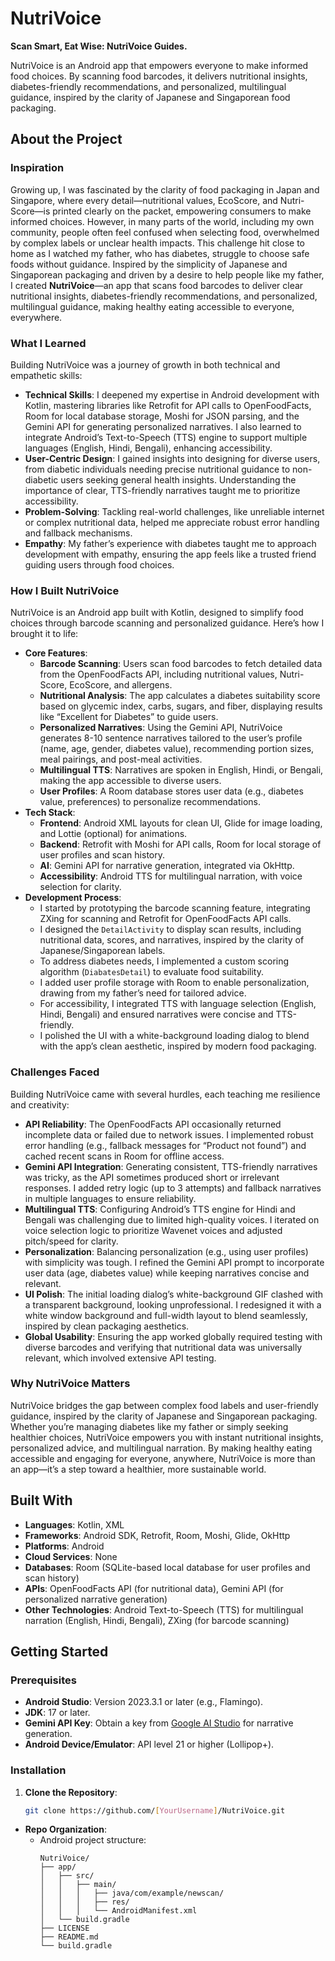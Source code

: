 # NutriVoice

**Scan Smart, Eat Wise: NutriVoice Guides.**

NutriVoice is an Android app that empowers everyone to make informed food choices. By scanning food barcodes, it delivers nutritional insights, diabetes-friendly recommendations, and personalized, multilingual guidance, inspired by the clarity of Japanese and Singaporean food packaging.

## About the Project

### Inspiration
Growing up, I was fascinated by the clarity of food packaging in Japan and Singapore, where every detail—nutritional values, EcoScore, and Nutri-Score—is printed clearly on the packet, empowering consumers to make informed choices. However, in many parts of the world, including my own community, people often feel confused when selecting food, overwhelmed by complex labels or unclear health impacts. This challenge hit close to home as I watched my father, who has diabetes, struggle to choose safe foods without guidance. Inspired by the simplicity of Japanese and Singaporean packaging and driven by a desire to help people like my father, I created **NutriVoice**—an app that scans food barcodes to deliver clear nutritional insights, diabetes-friendly recommendations, and personalized, multilingual guidance, making healthy eating accessible to everyone, everywhere.

### What I Learned
Building NutriVoice was a journey of growth in both technical and empathetic skills:
- **Technical Skills**: I deepened my expertise in Android development with Kotlin, mastering libraries like Retrofit for API calls to OpenFoodFacts, Room for local database storage, Moshi for JSON parsing, and the Gemini API for generating personalized narratives. I also learned to integrate Android’s Text-to-Speech (TTS) engine to support multiple languages (English, Hindi, Bengali), enhancing accessibility.
- **User-Centric Design**: I gained insights into designing for diverse users, from diabetic individuals needing precise nutritional guidance to non-diabetic users seeking general health insights. Understanding the importance of clear, TTS-friendly narratives taught me to prioritize accessibility.
- **Problem-Solving**: Tackling real-world challenges, like unreliable internet or complex nutritional data, helped me appreciate robust error handling and fallback mechanisms.
- **Empathy**: My father’s experience with diabetes taught me to approach development with empathy, ensuring the app feels like a trusted friend guiding users through food choices.

### How I Built NutriVoice
NutriVoice is an Android app built with Kotlin, designed to simplify food choices through barcode scanning and personalized guidance. Here’s how I brought it to life:
- **Core Features**:
  - **Barcode Scanning**: Users scan food barcodes to fetch detailed data from the OpenFoodFacts API, including nutritional values, Nutri-Score, EcoScore, and allergens.
  - **Nutritional Analysis**: The app calculates a diabetes suitability score based on glycemic index, carbs, sugars, and fiber, displaying results like “Excellent for Diabetes” to guide users.
  - **Personalized Narratives**: Using the Gemini API, NutriVoice generates 8-10 sentence narratives tailored to the user’s profile (name, age, gender, diabetes value), recommending portion sizes, meal pairings, and post-meal activities.
  - **Multilingual TTS**: Narratives are spoken in English, Hindi, or Bengali, making the app accessible to diverse users.
  - **User Profiles**: A Room database stores user data (e.g., diabetes value, preferences) to personalize recommendations.
- **Tech Stack**:
  - **Frontend**: Android XML layouts for clean UI, Glide for image loading, and Lottie (optional) for animations.
  - **Backend**: Retrofit with Moshi for API calls, Room for local storage of user profiles and scan history.
  - **AI**: Gemini API for narrative generation, integrated via OkHttp.
  - **Accessibility**: Android TTS for multilingual narration, with voice selection for clarity.
- **Development Process**:
  - I started by prototyping the barcode scanning feature, integrating ZXing for scanning and Retrofit for OpenFoodFacts API calls.
  - I designed the `DetailActivity` to display scan results, including nutritional data, scores, and narratives, inspired by the clarity of Japanese/Singaporean labels.
  - To address diabetes needs, I implemented a custom scoring algorithm (`DiabatesDetail`) to evaluate food suitability.
  - I added user profile storage with Room to enable personalization, drawing from my father’s need for tailored advice.
  - For accessibility, I integrated TTS with language selection (English, Hindi, Bengali) and ensured narratives were concise and TTS-friendly.
  - I polished the UI with a white-background loading dialog to blend with the app’s clean aesthetic, inspired by modern food packaging.

### Challenges Faced
Building NutriVoice came with several hurdles, each teaching me resilience and creativity:
- **API Reliability**: The OpenFoodFacts API occasionally returned incomplete data or failed due to network issues. I implemented robust error handling (e.g., fallback messages for “Product not found”) and cached recent scans in Room for offline access.
- **Gemini API Integration**: Generating consistent, TTS-friendly narratives was tricky, as the API sometimes produced short or irrelevant responses. I added retry logic (up to 3 attempts) and fallback narratives in multiple languages to ensure reliability.
- **Multilingual TTS**: Configuring Android’s TTS engine for Hindi and Bengali was challenging due to limited high-quality voices. I iterated on voice selection logic to prioritize Wavenet voices and adjusted pitch/speed for clarity.
- **Personalization**: Balancing personalization (e.g., using user profiles) with simplicity was tough. I refined the Gemini API prompt to incorporate user data (age, diabetes value) while keeping narratives concise and relevant.
- **UI Polish**: The initial loading dialog’s white-background GIF clashed with a transparent background, looking unprofessional. I redesigned it with a white window background and full-width layout to blend seamlessly, inspired by clean packaging aesthetics.
- **Global Usability**: Ensuring the app worked globally required testing with diverse barcodes and verifying that nutritional data was universally relevant, which involved extensive API testing.

### Why NutriVoice Matters
NutriVoice bridges the gap between complex food labels and user-friendly guidance, inspired by the clarity of Japanese and Singaporean packaging. Whether you’re managing diabetes like my father or simply seeking healthier choices, NutriVoice empowers you with instant nutritional insights, personalized advice, and multilingual narration. By making healthy eating accessible and engaging for everyone, anywhere, NutriVoice is more than an app—it’s a step toward a healthier, more sustainable world.

## Built With
- **Languages**: Kotlin, XML
- **Frameworks**: Android SDK, Retrofit, Room, Moshi, Glide, OkHttp
- **Platforms**: Android
- **Cloud Services**: None
- **Databases**: Room (SQLite-based local database for user profiles and scan history)
- **APIs**: OpenFoodFacts API (for nutritional data), Gemini API (for personalized narrative generation)
- **Other Technologies**: Android Text-to-Speech (TTS) for multilingual narration (English, Hindi, Bengali), ZXing (for barcode scanning)

## Getting Started

### Prerequisites
- **Android Studio**: Version 2023.3.1 or later (e.g., Flamingo).
- **JDK**: 17 or later.
- **Gemini API Key**: Obtain a key from [Google AI Studio](https://makersuite.google.com/) for narrative generation.
- **Android Device/Emulator**: API level 21 or higher (Lollipop+).

### Installation
1. **Clone the Repository**:
   ```bash
   git clone https://github.com/[YourUsername]/NutriVoice.git

- **Repo Organization**:
  - Android project structure:
    ```
    NutriVoice/
    ├── app/
    │   ├── src/
    │   │   ├── main/
    │   │   │   ├── java/com/example/newscan/
    │   │   │   ├── res/
    │   │   │   └── AndroidManifest.xml
    │   └── build.gradle
    ├── LICENSE
    ├── README.md
    └── build.gradle
    ```

